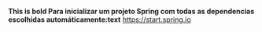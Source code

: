 **This is bold Para inicializar um projeto Spring com todas as dependencias escolhidas automáticamente:text** https://start.spring.io
